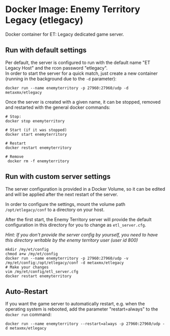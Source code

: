 Docker Image: Enemy Territory Legacy (etlegacy)
===============================================

Docker container for ET: Legacy dedicated game server.

Run with default settings
-------------------------

Per default, the server is configured to run with the default name "ET Legacy Host" and the rcon password "etlegacy".  
In order to start the server for a quick match, just create a new container (running in the background due to the `-d` parameter):

    docker run --name enemyterritory -p 27960:27960/udp -d metaxmx/etlegacy


Once the server is created with a given name, it can be stopped, removed and restarted with the general docker commands:

    # Stop:
    docker stop enemyterritory
    
    # Start (if it was stopped)
    docker start enemyterritory
    
    # Restart
    docker restart enemyterritory
    
    # Remove
     docker rm -f enemyterritory
    

Run with custom server settings
-------------------------------

The server configuration is provided in a Docker Volume,
so it can be edited and will be applied after the next restart of the server.

In order to configure the settings, mount the volume path `/opt/etlegacy/conf` to a directory on your host.

After the first start, the Enemy Territory server will provide the default configuration in this directory for you to change as `etl_server.cfg`. 

*Hint: If you don't provide the server config by yourself, you need to have this directory writable by the enemy territory user (user id 800)*

    mkdir /my/et/config
    chmod a+w /my/et/config
    docker run --name enemyterritory -p 27960:27960/udp -v /my/et/config:/opt/etlegacy/conf -d metaxmx/etlegacy
    # Make your changes
    vim /my/et/config/etl_server.cfg
    docker restart enemyterritory


Auto-Restart
------------

If you want the game server to automatically restart, e.g. when the operating system is rebooted, add the parameter "restart=always" to the `docker run` command:

    docker run --name enemyterritory --restart=always -p 27960:27960/udp -d metaxmx/etlegacy
    
